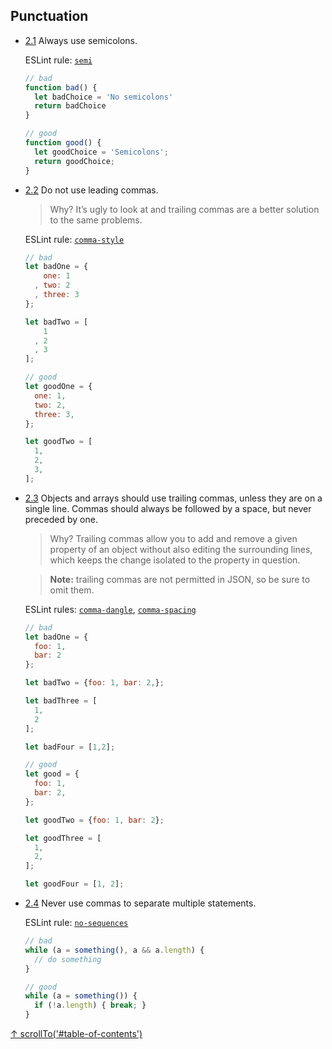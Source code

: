 ## Punctuation

- [2.1](#2.1) <a name="2.1"></a> Always use semicolons.

  ESLint rule: [`semi`](http://eslint.org/docs/rules/semi.html)

  ```js
  // bad
  function bad() {
    let badChoice = 'No semicolons'
    return badChoice
  }

  // good
  function good() {
    let goodChoice = 'Semicolons';
    return goodChoice;
  }
  ```

- [2.2](#2.2) <a name="2.2"></a> Do not use leading commas.

  > Why? It’s ugly to look at and trailing commas are a better solution to the same problems.

  ESLint rule: [`comma-style`](http://eslint.org/docs/rules/comma-style.html)

  ```js
  // bad
  let badOne = {
      one: 1
    , two: 2
    , three: 3
  };

  let badTwo = [
      1
    , 2
    , 3
  ];

  // good
  let goodOne = {
    one: 1,
    two: 2,
    three: 3,
  };

  let goodTwo = [
    1,
    2,
    3,
  ];
  ```

- [2.3](#2.3) <a name="2.3"></a> Objects and arrays should use trailing commas, unless they are on a single line. Commas should always be followed by a space, but never preceded by one.

  > Why? Trailing commas allow you to add and remove a given property of an object without also editing the surrounding lines, which keeps the change isolated to the property in question.

  > **Note:** trailing commas are not permitted in JSON, so be sure to omit them.

  ESLint rules: [`comma-dangle`](http://eslint.org/docs/rules/comma-dangle.html), [`comma-spacing`](http://eslint.org/docs/rules/comma-spacing.html)

  ```javascript
  // bad
  let badOne = {
    foo: 1,
    bar: 2
  };

  let badTwo = {foo: 1, bar: 2,};

  let badThree = [
    1,
    2
  ];

  let badFour = [1,2];

  // good
  let good = {
    foo: 1,
    bar: 2,
  };

  let goodTwo = {foo: 1, bar: 2};

  let goodThree = [
    1,
    2,
  ];

  let goodFour = [1, 2];
  ```

- [2.4](#2.4) <a name="2.4"></a> Never use commas to separate multiple statements.

  ESLint rule: [`no-sequences`](http://eslint.org/docs/rules/no-sequences.html)

  ```js
  // bad
  while (a = something(), a && a.length) {
    // do something
  }

  // good
  while (a = something()) {
    if (!a.length) { break; }
  }
  ```

[↑ scrollTo('#table-of-contents')](#table-of-contents)
